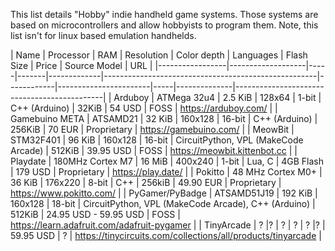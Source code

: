 This list details "Hobby" indie handheld game systems. Those systems are based on microcontrollers and allow hobbyists to program them. Note, this list isn't for linux based emulation handhelds. 


| Name            | Processor     | RAM   | Resolution | Color depth | Languages                                           | Flash Size | Price     | Source Model | URL                                       |
|-----------------|-------------------|-----|-------|-------------|-----------------------------------------------------|------------|-----------------------|-----|--------------|---------------------------------------------|
| Arduboy         | ATMega 32u4     | 2.5 KiB  | 128x64     | 1-bit       | C++ (Arduino)                                       | 32KiB      | 54 USD           | FOSS         | https://arduboy.com/                        |
| Gamebuino META      | ATSAMD21   |   32 KiB    | 160x128    | 16-bit      | C++ (Arduino)                                       | 256KiB      | 70 EUR           | Proprietary  | https://gamebuino.com/                      |
| MeowBit  | STM32F401    |   96 KiB    | 160x128    | 16-bit      | CircuitPython, VPL (MakeCode Arcade)   | 512KiB      | 39.95  USD    | FOSS  |  https://meowbit.kittenbot.cc      |
| Playdate        | 180MHz Cortex M7 | 16 MiB | 400x240    | 1-bit       | Lua, C                                              | 4GB Flash  | 179 USD            |  Proprietary  | https://play.date/                          |
| Pokitto         | 48 MHz Cortex M0+ | 36 KiB | 176x220    | 8-bit       | C++                                                 | 256kiB      | 49.90 EUR        |    Proprietary  | https://www.pokitto.com/                    |
| PyGamer/PyBadge | ATSAMD51J19  |  192 KiB   | 160x128    | 18-bit      | CircuitPython, VPL (MakeCode Arcade), C++ (Arduino) | 512KiB      | 24.95 USD - 59.95 USD | FOSS         | https://learn.adafruit.com/adafruit-pygamer |
| TinyArcade  | ? |?    | ?    | ?    | ? |?    | 59.95  USD    | ?  | https://tinycircuits.com/collections/all/products/tinyarcade  |
